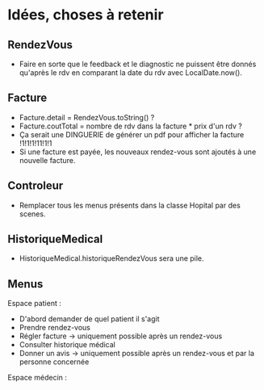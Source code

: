 # Idées, choses à retenir

## RendezVous

- Faire en sorte que le feedback et le diagnostic ne puissent être donnés qu'après le rdv en comparant la date du rdv
  avec LocalDate.now().

## Facture

- Facture.detail = RendezVous.toString() ?
- Facture.coutTotal = nombre de rdv dans la facture * prix d'un rdv ?
- Ça serait une DINGUERIE de générer un pdf pour afficher la facture !1!1!1!11!1!1
- Si une facture est payée, les nouveaux rendez-vous sont ajoutés à une nouvelle facture.

## Controleur

- Remplacer tous les menus présents dans la classe Hopital par des scenes.

## HistoriqueMedical

- HistoriqueMedical.historiqueRendezVous sera une pile.

## Menus

Espace patient :

- D'abord demander de quel patient il s'agit
- Prendre rendez-vous
- Régler facture -> uniquement possible après un rendez-vous
- Consulter historique médical
- Donner un avis -> uniquement possible après un rendez-vous et par la personne concernée

Espace médecin :
  